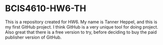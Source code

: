 # BCIS4610-HW6-TH
This is a repository created for HW6.
My name is Tanner Heppel, and this is my first GitHub project.
I think GitHub is a very unique tool for doing project.
Also great that there is a free version to try, before deciding to buy the paid publisher version of GitHub. 
